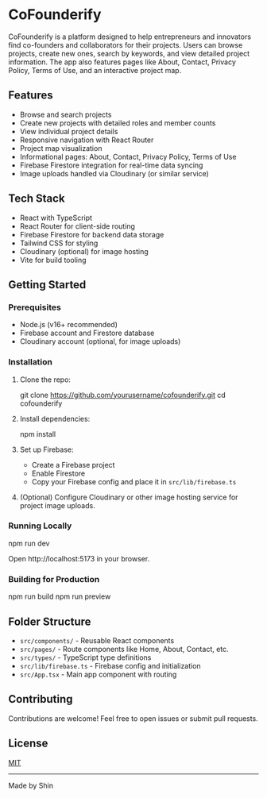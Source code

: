 # CoFounderify

CoFounderify is a platform designed to help entrepreneurs and innovators find co-founders and collaborators for their projects. Users can browse projects, create new ones, search by keywords, and view detailed project information. The app also features pages like About, Contact, Privacy Policy, Terms of Use, and an interactive project map.

## Features

- Browse and search projects  
- Create new projects with detailed roles and member counts  
- View individual project details  
- Responsive navigation with React Router  
- Project map visualization  
- Informational pages: About, Contact, Privacy Policy, Terms of Use  
- Firebase Firestore integration for real-time data syncing  
- Image uploads handled via Cloudinary (or similar service)  

## Tech Stack

- React with TypeScript  
- React Router for client-side routing  
- Firebase Firestore for backend data storage  
- Tailwind CSS for styling  
- Cloudinary (optional) for image hosting  
- Vite for build tooling  

## Getting Started

### Prerequisites

- Node.js (v16+ recommended)  
- Firebase account and Firestore database  
- Cloudinary account (optional, for image uploads)  

### Installation

1. Clone the repo:

   git clone https://github.com/yourusername/cofounderify.git
   cd cofounderify

2. Install dependencies:

   npm install

3. Set up Firebase:

   - Create a Firebase project  
   - Enable Firestore  
   - Copy your Firebase config and place it in `src/lib/firebase.ts`  

4. (Optional) Configure Cloudinary or other image hosting service for project image uploads.

### Running Locally

npm run dev

Open http://localhost:5173 in your browser.

### Building for Production

npm run build
npm run preview

## Folder Structure

- `src/components/` - Reusable React components  
- `src/pages/` - Route components like Home, About, Contact, etc.  
- `src/types/` - TypeScript type definitions  
- `src/lib/firebase.ts` - Firebase config and initialization  
- `src/App.tsx` - Main app component with routing  

## Contributing

Contributions are welcome! Feel free to open issues or submit pull requests.

## License

[MIT](LICENSE)

---

Made by Shin
